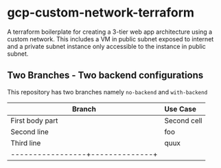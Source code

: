 # gcp-custom-network-terraform

A terraform boilerplate for creating a 3-tier web app architecture using a custom network. This includes a VM in public subnet exposed to internet and a private subnet instance only accessible to the instance in public subnet.

## Two Branches - Two backend configurations

This repository has two branches namely `no-backend` and `with-backend`

| Branch | Use Case | 
|-----------------|:-------------|
| First body part | Second cell  | 
| Second line     | foo          | 
| Third line      | quux         | 
|-----------------+--------------+
